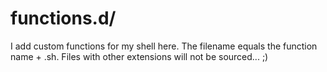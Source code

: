 functions.d/
============

I add custom functions for my shell here. The filename equals the function 
name + .sh. Files with other extensions will not be sourced... ;)

